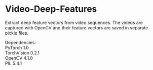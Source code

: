 # Video-Deep-Features
Extract deep feature vectors from video sequences. The videos are captured with OpenCV and their feature vectors are saved in separate pickle files. 

Dependencies:  
PyTorch 1.0  
TorchVision 0.2.1  
OpenCV 4.1.0  
PIL 5.4.1
